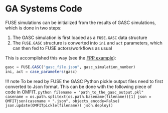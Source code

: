 # GA Systems Code

FUSE simulations can be initialized from the results of GASC simulations, which is done in two steps:
1. The GASC simulation is first loaded as a `FUSE.GASC` data structure
2. The `FUSE.GASC` structure is converted into `ini` and `act` parameters, which can then fed to FUSE actors/workflows as usual

This is accomplished this way (see the [FPP example](https://github.com/ProjectTorreyPines/FUSE.jl/cases/FPP.jl)):
```julia
gasc = FUSE.GASC("gasc_file.json", gasc_simulation_number)
ini, act = case_parameters(gasc)
```

!!! note
    To be read by FUSE the GASC Python pickle output files need to first converted to Json format.
    This can be done with the following piece of code in OMFIT.
    ```python
    filename = "path_to_the_gasc_output.pkl"
    casename = os.path.splitext(os.path.basename(filename))[1]
    json = OMFITjson(casename + ".json", objects_encode=False)
    json.update(OMFITpickle(filename))
    json.deploy()
    ```
